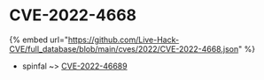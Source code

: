 # CVE-2022-4668
{% embed url="https://github.com/Live-Hack-CVE/full_database/blob/main/cves/2022/CVE-2022-4668.json" %}

* spinfal ~> [CVE-2022-46689](https://www.alice-snow.ru/2022/database/cve-2022-4668/cve-2022-46689-spinfal)